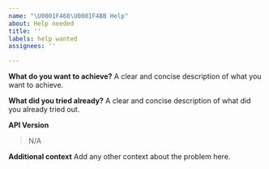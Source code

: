 ```yaml
---
name: "\U0001F468‍\U0001F4BB Help"
about: Help needed
title: ''
labels: help wanted
assignees: ''

---
```


**What do you want to achieve?**
A clear and concise description of what you want to achieve.

**What did you tried already?**
A clear and concise description of what did you already tried out.

**API Version**
> N/A

**Additional context**
Add any other context about the problem here.
